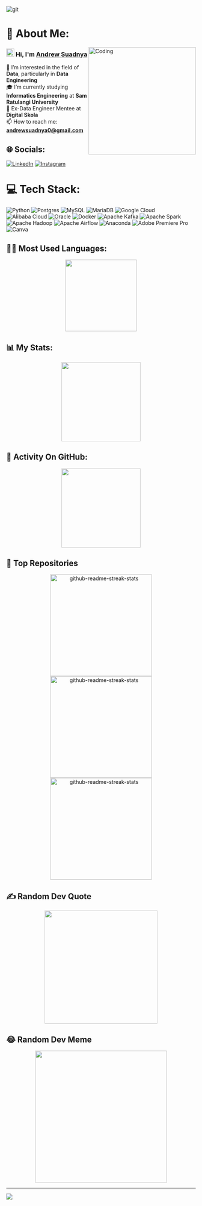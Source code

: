 ![git](https://github.com/andrewsuadnya/andrewsuadnya/assets/90898706/ab74d031-b2cb-4858-b586-d2cf236a23ec)
# 💫 About Me:
<img align="right" alt="Coding" width="285" src="https://media3.giphy.com/media/LaVp0AyqR5bGsC5Cbm/giphy.gif">

### <img src = "https://raw.githubusercontent.com/MartinHeinz/MartinHeinz/master/wave.gif" width = 21px> Hi, I'm <a href="https://github.com/andrewsuadnya">Andrew Suadnya</a>
👀 I’m interested in the field of **Data**, particularly in **Data Engineering**<br>🎓 I’m currently studying **Informatics Engineering** at **Sam Ratulangi University**<br>🌱 Ex-Data Engineer Mentee at **Digital Skola**<br>📫 How to reach me: **andrewsuadnya0@gmail.com**

## 🌐 Socials:
[![LinkedIn](https://img.shields.io/badge/LinkedIn-%230077B5.svg?logo=linkedin&logoColor=white)](https://linkedin.com/in/andrewsuadnya) [![Instagram](https://img.shields.io/badge/Instagram-%23E4405F.svg?logo=Instagram&logoColor=white)](https://instagram.com/andrewsuadnya_)

# 💻 Tech Stack:
![Python](https://img.shields.io/badge/python-3670A0?style=for-the-badge&logo=python&logoColor=ffdd54) ![Postgres](https://img.shields.io/badge/postgres-%23316192.svg?style=for-the-badge&logo=postgresql&logoColor=white) ![MySQL](https://img.shields.io/badge/mysql-%2300000f.svg?style=for-the-badge&logo=mysql&logoColor=white) ![MariaDB](https://img.shields.io/badge/MariaDB-003545?style=for-the-badge&logo=mariadb&logoColor=white) ![Google Cloud](https://img.shields.io/badge/GoogleCloud-%234285F4.svg?style=for-the-badge&logo=google-cloud&logoColor=white) ![Alibaba Cloud](https://img.shields.io/badge/AlibabaCloud-%23FF6701.svg?style=for-the-badge&logo=alibabacloud&logoColor=white) ![Oracle](https://img.shields.io/badge/Oracle-F80000?style=for-the-badge&logo=oracle&logoColor=white) ![Docker](https://img.shields.io/badge/docker-%230db7ed.svg?style=for-the-badge&logo=docker&logoColor=white) ![Apache Kafka](https://img.shields.io/badge/Apache%20Kafka-000?style=for-the-badge&logo=apachekafka) ![Apache Spark](https://img.shields.io/badge/Apache%20Spark-FDEE21?style=for-the-badge&logo=apachespark&logoColor=black) ![Apache Hadoop](https://img.shields.io/badge/Apache%20Hadoop-66CCFF?style=for-the-badge&logo=apachehadoop&logoColor=black) ![Apache Airflow](https://img.shields.io/badge/Apache%20Airflow-017CEE?style=for-the-badge&logo=Apache%20Airflow&logoColor=white) ![Anaconda](https://img.shields.io/badge/Anaconda-%2344A833.svg?style=for-the-badge&logo=anaconda&logoColor=white) ![Adobe Premiere Pro](https://img.shields.io/badge/Adobe%20Premiere%20Pro-9999FF.svg?style=for-the-badge&logo=Adobe%20Premiere%20Pro&logoColor=white) ![Canva](https://img.shields.io/badge/Canva-%2300C4CC.svg?style=for-the-badge&logo=Canva&logoColor=white)

## 🧑‍💻 Most Used Languages:
<p align="center">
<img height="190px" src="https://github-readme-stats.vercel.app/api/top-langs/?username=andrewsuadnya&theme=blue-green&hide_border=true&include_all_commits=true&count_private=true&layout=compact">
</p>

## 📊 My Stats:
<p align="center">
<img height="210px" src="https://github-readme-stats.vercel.app/api?username=andrewsuadnya&theme=blue-green&hide_border=true&include_all_commits=true&count_private=true">
</p>

## 🚀 Activity On GitHub:
<p align="center">
<img height="210px" src="https://github-readme-streak-stats.herokuapp.com/?user=andrewsuadnya&theme=blue-green&hide_border=true">
</p>

## 🌟 Top Repositories
  <p align="center">
     <a href="https://github.com/andrewsuadnya/HI-FIVE-Website"><img width="270" src="https://denvercoder1-github-readme-stats.vercel.app/api/pin/?username=andrewsuadnya&repo=HI-FIVE-Website&theme=react&bg_color=040f0f&title_color=2f97c1&text_color=0cf574&hide_border=true&icon_color=F8D866&show_icons=false" alt="github-readme-streak-stats"></a>
    <a href="https://github.com/andrewsuadnya/JAPRI-Website"><img width="270" src="https://denvercoder1-github-readme-stats.vercel.app/api/pin/?username=andrewsuadnya&repo=JAPRI-Website&theme=react&bg_color=040f0f&title_color=2f97c1&text_color=0cf574&hide_border=true&icon_color=F8D866&show_icons=false" alt="github-readme-streak-stats"></a>
   <a href="https://github.com/andrewsuadnya/Edge-Detection"><img width="270" src="https://denvercoder1-github-readme-stats.vercel.app/api/pin/?username=andrewsuadnya&repo=Edge-Detection&theme=react&bg_color=040f0f&title_color=2f97c1&text_color=0cf574&hide_border=true&icon_color=F8D866&show_icons=false" alt="github-readme-streak-stats"></a>
  </p>

## ✍️ Random Dev Quote
<p align="center">
<img height="300px" src="https://quotes-github-readme.vercel.app/api?type=vetical&theme=merko">
</p>

## 😂 Random Dev Meme
<p align="center">
<img src='https://randommeme-five.vercel.app/' style="height: 350px;">
</p>

---
[![](https://visitcount.itsvg.in/api?id=andrewsuadnya&icon=5&color=0)](https://visitcount.itsvg.in)
